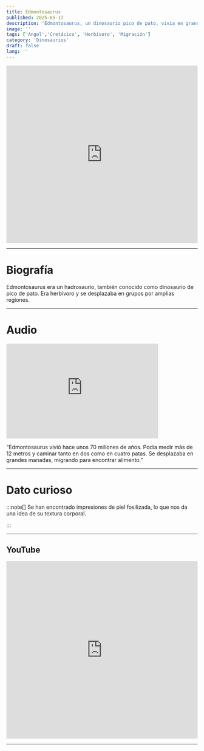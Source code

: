 ```yaml
---
title: Edmontosaurus
published: 2025-05-17
description: 'Edmontosaurus, un dinosaurio pico de pato, vivía en grandes manadas y migraba en busca de alimento.'
image: ''
tags: ['Angel','Cretácico', 'Herbívoro', 'Migración']
category: 'Dinosaurios'
draft: false 
lang: ''
---
```

<iframe width="100%" height="468" src="https://drive.google.com/file/d/1uW8xDm8uP3Q1v3ZKFWymHVv0tEs8dth7/preview" frameborder="0" allowfullscreen></iframe>

---

# Biografía
Edmontosaurus era un hadrosaurio, también conocido como dinosaurio de pico de pato. Era herbívoro y se desplazaba en grupos por amplias regiones.

---
# Audio

<iframe width="400" height="250" src="https://drive.google.com/file/d/1ryPlYc-Z_QXCAMVLC9M5vXEMfTP-DbOv/preview" frameborder="0" allowfullscreen></iframe>

“Edmontosaurus vivió hace unos 70 millones de años. Podía medir más de 12 metros y caminar tanto en dos como en cuatro patas. Se desplazaba en grandes manadas, migrando para encontrar alimento.”

---

# Dato curioso
:::note[]
Se han encontrado impresiones de piel fosilizada, lo que nos da una idea de su textura corporal.

:::

---
## YouTube

<iframe width="100%" height="468" src="https://www.youtube.com/embed/Ib4ghDbtlBc?si=hNmn0hQD46z-39ho" title="YouTube video player" frameborder="0" allow="accelerometer; autoplay; clipboard-write; encrypted-media; gyroscope; picture-in-picture; web-share" allowfullscreen></iframe>

---